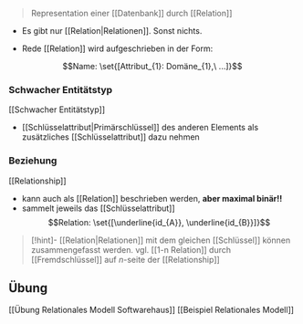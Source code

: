 > Representation einer [[Datenbank]] durch [[Relation]]

- Es gibt nur [[Relation|Relationen]]. Sonst nichts.

- Rede [[Relation]] wird aufgeschrieben in der Form:

$$Name: \set{[Attribut_{1}: Domäne_{1},\ ...]}$$

### Schwacher Entitätstyp
[[Schwacher Entitätstyp]]
- [[Schlüsselattribut|Primärschlüssel]] des anderen Elements als zusätzliches [[Schlüsselattribut]] dazu nehmen
### Beziehung
[[Relationship]]
- kann auch als [[Relation]] beschrieben werden, **aber maximal binär!!**
- sammelt jeweils das [[Schlüsselattribut]]
$$Relation: \set{[\underline{id_{A}}, \underline{id_{B}}]}$$

> [!hint]- [[Relation|Relationen]] mit dem gleichen [[Schlüssel]] können zusammengefasst werden.
> vgl. [[1-n Relation]] durch [[Fremdschlüssel]] auf $n$-seite der [[Relationship]]

## Übung
[[Übung Relationales Modell Softwarehaus]]
[[Beispiel Relationales Modell]]
